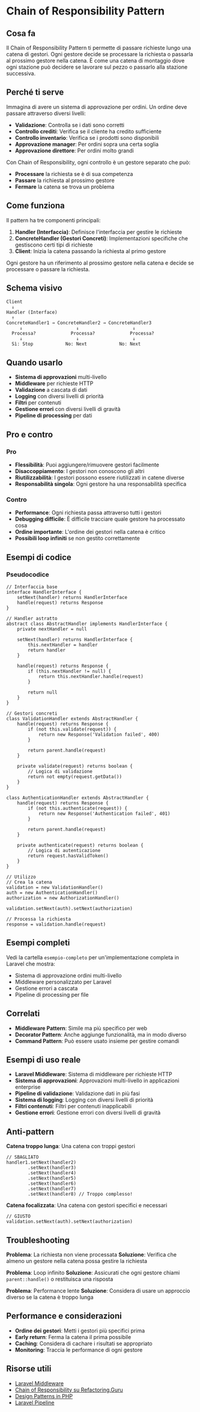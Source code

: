 # Chain of Responsibility Pattern

## Cosa fa

Il Chain of Responsibility Pattern ti permette di passare richieste lungo una catena di gestori. Ogni gestore decide se processare la richiesta o passarla al prossimo gestore nella catena. È come una catena di montaggio dove ogni stazione può decidere se lavorare sul pezzo o passarlo alla stazione successiva.

## Perché ti serve

Immagina di avere un sistema di approvazione per ordini. Un ordine deve passare attraverso diversi livelli:
- **Validazione**: Controlla se i dati sono corretti
- **Controllo crediti**: Verifica se il cliente ha credito sufficiente
- **Controllo inventario**: Verifica se i prodotti sono disponibili
- **Approvazione manager**: Per ordini sopra una certa soglia
- **Approvazione direttore**: Per ordini molto grandi

Con Chain of Responsibility, ogni controllo è un gestore separato che può:
- **Processare** la richiesta se è di sua competenza
- **Passare** la richiesta al prossimo gestore
- **Fermare** la catena se trova un problema

## Come funziona

Il pattern ha tre componenti principali:

1. **Handler (Interfaccia)**: Definisce l'interfaccia per gestire le richieste
2. **ConcreteHandler (Gestori Concreti)**: Implementazioni specifiche che gestiscono certi tipi di richieste
3. **Client**: Inizia la catena passando la richiesta al primo gestore

Ogni gestore ha un riferimento al prossimo gestore nella catena e decide se processare o passare la richiesta.

## Schema visivo

```
Client
  ↓
Handler (Interface)
  ↑
ConcreteHandler1 → ConcreteHandler2 → ConcreteHandler3
     ↓                    ↓                    ↓
  Processa?             Processa?             Processa?
     ↓                    ↓                    ↓
  Sì: Stop            No: Next            No: Next
```

## Quando usarlo

- **Sistema di approvazioni** multi-livello
- **Middleware** per richieste HTTP
- **Validazione** a cascata di dati
- **Logging** con diversi livelli di priorità
- **Filtri** per contenuti
- **Gestione errori** con diversi livelli di gravità
- **Pipeline di processing** per dati

## Pro e contro

### Pro
- **Flessibilità**: Puoi aggiungere/rimuovere gestori facilmente
- **Disaccoppiamento**: I gestori non conoscono gli altri
- **Riutilizzabilità**: I gestori possono essere riutilizzati in catene diverse
- **Responsabilità singola**: Ogni gestore ha una responsabilità specifica

### Contro
- **Performance**: Ogni richiesta passa attraverso tutti i gestori
- **Debugging difficile**: È difficile tracciare quale gestore ha processato cosa
- **Ordine importante**: L'ordine dei gestori nella catena è critico
- **Possibili loop infiniti** se non gestito correttamente

## Esempi di codice

### Pseudocodice
```
// Interfaccia base
interface HandlerInterface {
    setNext(handler) returns HandlerInterface
    handle(request) returns Response
}

// Handler astratto
abstract class AbstractHandler implements HandlerInterface {
    private nextHandler = null
    
    setNext(handler) returns HandlerInterface {
        this.nextHandler = handler
        return handler
    }
    
    handle(request) returns Response {
        if (this.nextHandler != null) {
            return this.nextHandler.handle(request)
        }
        
        return null
    }
}

// Gestori concreti
class ValidationHandler extends AbstractHandler {
    handle(request) returns Response {
        if (not this.validate(request)) {
            return new Response('Validation failed', 400)
        }
        
        return parent.handle(request)
    }
    
    private validate(request) returns boolean {
        // Logica di validazione
        return not empty(request.getData())
    }
}

class AuthenticationHandler extends AbstractHandler {
    handle(request) returns Response {
        if (not this.authenticate(request)) {
            return new Response('Authentication failed', 401)
        }
        
        return parent.handle(request)
    }
    
    private authenticate(request) returns boolean {
        // Logica di autenticazione
        return request.hasValidToken()
    }
}

// Utilizzo
// Crea la catena
validation = new ValidationHandler()
auth = new AuthenticationHandler()
authorization = new AuthorizationHandler()

validation.setNext(auth).setNext(authorization)

// Processa la richiesta
response = validation.handle(request)
```

## Esempi completi

Vedi la cartella `esempio-completo` per un'implementazione completa in Laravel che mostra:
- Sistema di approvazione ordini multi-livello
- Middleware personalizzato per Laravel
- Gestione errori a cascata
- Pipeline di processing per file

## Correlati

- **Middleware Pattern**: Simile ma più specifico per web
- **Decorator Pattern**: Anche aggiunge funzionalità, ma in modo diverso
- **Command Pattern**: Può essere usato insieme per gestire comandi

## Esempi di uso reale

- **Laravel Middleware**: Sistema di middleware per richieste HTTP
- **Sistema di approvazioni**: Approvazioni multi-livello in applicazioni enterprise
- **Pipeline di validazione**: Validazione dati in più fasi
- **Sistema di logging**: Logging con diversi livelli di priorità
- **Filtri contenuti**: Filtri per contenuti inapplicabili
- **Gestione errori**: Gestione errori con diversi livelli di gravità

## Anti-pattern

 **Catena troppo lunga**: Una catena con troppi gestori
```
// SBAGLIATO
handler1.setNext(handler2)
        .setNext(handler3)
        .setNext(handler4)
        .setNext(handler5)
        .setNext(handler6)
        .setNext(handler7)
        .setNext(handler8) // Troppo complesso!
```

 **Catena focalizzata**: Una catena con gestori specifici e necessari
```
// GIUSTO
validation.setNext(auth).setNext(authorization)
```

## Troubleshooting

**Problema**: La richiesta non viene processata
**Soluzione**: Verifica che almeno un gestore nella catena possa gestire la richiesta

**Problema**: Loop infinito
**Soluzione**: Assicurati che ogni gestore chiami `parent::handle()` o restituisca una risposta

**Problema**: Performance lente
**Soluzione**: Considera di usare un approccio diverso se la catena è troppo lunga

## Performance e considerazioni

- **Ordine dei gestori**: Metti i gestori più specifici prima
- **Early return**: Ferma la catena il prima possibile
- **Caching**: Considera di cachare i risultati se appropriato
- **Monitoring**: Traccia le performance di ogni gestore

## Risorse utili

- [Laravel Middleware](https://laravel.com/docs/middleware)
- [Chain of Responsibility su Refactoring.Guru](https://refactoring.guru/design-patterns/chain-of-responsibility)
- [Design Patterns in PHP](https://designpatternsphp.readthedocs.io/)
- [Laravel Pipeline](https://laravel.com/docs/pipelines)
